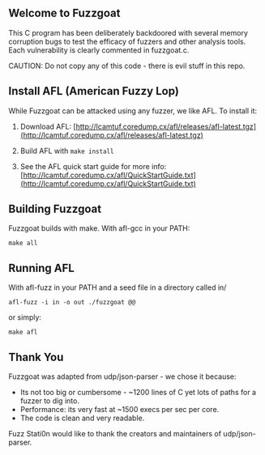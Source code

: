 Welcome to Fuzzgoat
------------------------------------------

This C program has been deliberately backdoored with several memory corruption bugs to test the efficacy of fuzzers and other analysis tools. Each vulnerability is clearly commented in fuzzgoat.c.

CAUTION: Do not copy any of this code - there is evil stuff in this repo.


Install AFL (American Fuzzy Lop)
------------------------

While Fuzzgoat can be attacked using any fuzzer, we like AFL. To install it:

1. Download AFL: [http://lcamtuf.coredump.cx/afl/releases/afl-latest.tgz](http://lcamtuf.coredump.cx/afl/releases/afl-latest.tgz)

2. Build AFL with `make install`

3. See the AFL quick start guide for more info: [http://lcamtuf.coredump.cx/afl/QuickStartGuide.txt](http://lcamtuf.coredump.cx/afl/QuickStartGuide.txt) 


Building Fuzzgoat
----------

Fuzzgoat builds with make. With afl-gcc in your PATH:

`make all`


Running AFL
--------------------------

With afl-fuzz in your PATH and a seed file in a directory called in/

`afl-fuzz -i in -o out ./fuzzgoat @@` 

or simply:

`make afl`


Thank You
---------
Fuzzgoat was adapted from udp/json-parser - we chose it because:

* Its not too big or cumbersome - ~1200 lines of C yet lots of paths for a fuzzer to dig into.
* Performance: its very fast at ~1500 execs per sec per core.
* The code is clean and very readable.

Fuzz Stati0n would like to thank the creators and maintainers of udp/json-parser. 
